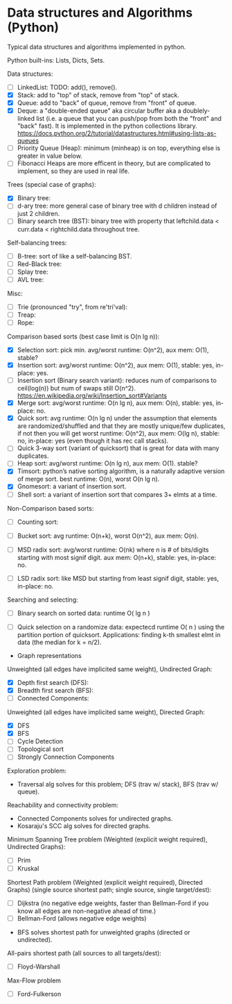 # Data structures and Algorithms (Python)
Typical data structures and algorithms implemented in python.

Python built-ins: Lists, Dicts, Sets.

Data structures:
- [ ] LinkedList: TODO: add(), remove().
- [x] Stack: add to "top" of stack, remove from "top" of stack.
- [x] Queue: add to "back" of queue, remove from "front" of queue.
- [x] Deque: a "double-ended queue" aka circular buffer aka a doublely-linked list (i.e. a queue that you can push/pop from both the "front" and "back" fast). It is implemented in the python collections library. https://docs.python.org/2/tutorial/datastructures.html#using-lists-as-queues
- [ ] Priority Queue (Heap): minimum (minheap) is on top, everything else is greater in value below.
- [ ] Fibonacci Heaps are more efficent in theory, but are complicated to implement, so they are used in real life.

Trees (special case of graphs):
- [x] Binary tree:
- [ ] d-ary tree: more general case of binary tree with d children instead of just 2 children.
- [ ] Binary search tree (BST): binary tree with property that leftchild.data < curr.data < rightchild.data throughout tree.

Self-balancing trees:
- [ ] B-tree: sort of like a self-balancing BST.
- [ ] Red-Black tree:
- [ ] Splay tree:
- [ ] AVL tree:

Misc:
- [ ] Trie (pronounced "try", from re'tri'val):
- [ ] Treap:
- [ ] Rope:

Comparison based sorts (best case limit is O(n lg n)):
- [x] Selection sort: pick min. avg/worst runtime: O(n^2), aux mem: O(1), stable?
- [x] Insertion sort: avg/worst runtime: O(n^2), aux mem: O(1), stable: yes, in-place: yes.
- [ ] Insertion sort (Binary search variant): reduces num of comparisons to ceil(log(n)) but num of swaps still O(n^2). https://en.wikipedia.org/wiki/Insertion_sort#Variants
- [x] Merge sort: avg/worst runtime: O(n lg n), aux mem: O(n), stable: yes, in-place: no.
- [x] Quick sort: avg runtime: O(n lg n) under the assumption that elements are randomized/shuffled and that they are mostly unique/few duplicates, if not then you will get worst runtime: O(n^2), aux mem: O(lg n), stable: no, in-place: yes (even though it has rec call stacks).
- [ ] Quick 3-way sort (variant of quicksort) that is great for data with many duplicates.
- [ ] Heap sort: avg/worst runtime: O(n lg n), aux mem: O(1). stable?
- [x] Timsort: python’s native sorting algorithm, is a naturally adaptive version of merge sort. best runtime: O(n), worst O(n lg n).
- [x] Gnomesort: a variant of insertion sort.
- [ ] Shell sort: a variant of insertion sort that compares 3+ elmts at a time.

Non-Comparison based sorts:
- [ ] Counting sort:
- [ ] Bucket sort: avg runtime: O(n+k), worst O(n^2), aux mem: O(n).
- [ ] MSD radix sort: avg/worst runtime: O(nk) where n is # of bits/digits starting with most signif digit. aux mem: O(n+k), stable: yes, in-place: no.
- [ ] LSD radix sort: like MSD but starting from least signif digit, stable: yes, in-place: no.


Searching and selecting:

- [ ] Binary search on sorted data: runtime O( lg n )
- [ ] Quick selection on a randomize data: expectecd runtime O( n ) using the partition portion of quicksort. Applications: finding k-th smallest elmt in data (the median for k = n/2).



- Graph representations

Unweighted (all edges have implicited same weight), Undirected Graph:
- [x] Depth first search (DFS):
- [x] Breadth first search (BFS):
- [ ] Connected Components:

Unweighted (all edges have implicited same weight), Directed Graph:
- [x] DFS
- [x] BFS
- [ ] Cycle Detection
- [ ] Topological sort
- [ ] Strongly Connection Components

Exploration problem:
- Traversal alg solves for this problem; DFS (trav w/ stack), BFS (trav w/ queue).

Reachability and connectivity problem:
- Connected Components solves for undirected graphs.
- Kosaraju's SCC alg solves for directed graphs.

Minimum Spanning Tree problem (Weighted (explicit weight required), Undirected Graphs):
- [ ] Prim
- [ ] Kruskal

Shortest Path problem (Weighted (explicit weight required), Directed Graphs) (single source shortest path; single source, single target/dest):
- [ ] Dijkstra (no negative edge weights, faster than Bellman-Ford if you know all edges are non-negative ahead of time.)
- [ ] Bellman-Ford (allows negative edge weights)
- BFS solves shortest path for unweighted graphs (directed or undirected).

All-pairs shortest path (all sources to all targets/dest):
- [ ] Floyd-Warshall

Max-Flow problem
- [ ] Ford-Fulkerson
